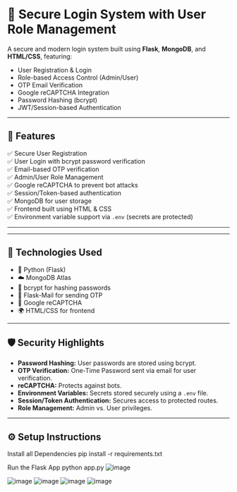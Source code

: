 # 🔐 Secure Login System with User Role Management

A secure and modern login system built using **Flask**, **MongoDB**, and **HTML/CSS**, featuring:

- User Registration & Login
- Role-based Access Control (Admin/User)
- OTP Email Verification
- Google reCAPTCHA Integration
- Password Hashing (bcrypt)
- JWT/Session-based Authentication

---

## 🚀 Features

✅ Secure User Registration  
✅ User Login with bcrypt password verification  
✅ Email-based OTP verification  
✅ Admin/User Role Management  
✅ Google reCAPTCHA to prevent bot attacks  
✅ Session/Token-based authentication  
✅ MongoDB for user storage  
✅ Frontend built using HTML & CSS  
✅ Environment variable support via `.env` (secrets are protected)  

---


---

## 🔧 Technologies Used

- 🐍 Python (Flask)
- ☁️ MongoDB Atlas
- 🔐 bcrypt for hashing passwords
- 📩 Flask-Mail for sending OTP
- 🔐 Google reCAPTCHA
- 🌍 HTML/CSS for frontend

---

## 🛡️ Security Highlights

- **Password Hashing:** User passwords are stored using bcrypt.
- **OTP Verification:** One-Time Password sent via email for user verification.
- **reCAPTCHA:** Protects against bots.
- **Environment Variables:** Secrets stored securely using a `.env` file.
- **Session/Token Authentication:** Secures access to protected routes.
- **Role Management:** Admin vs. User privileges.

---

## ⚙️ Setup Instructions

Install all Dependencies
pip install -r requirements.txt

Run the Flask App
python app.py
![image](https://github.com/user-attachments/assets/3e70f48f-3041-43bd-a993-2142893f9007)

![image](https://github.com/user-attachments/assets/52b02c1c-b2df-40cf-9ea8-579d7c4f97bb)
![image](https://github.com/user-attachments/assets/ca9dc7e4-f128-452c-9f55-f3e33f42339b)
![image](https://github.com/user-attachments/assets/f12aede4-edc1-47e7-adb0-51809c3e6a8f)
![image](https://github.com/user-attachments/assets/84e9f04f-a56f-4a2f-8d85-72c48995f3d9)




